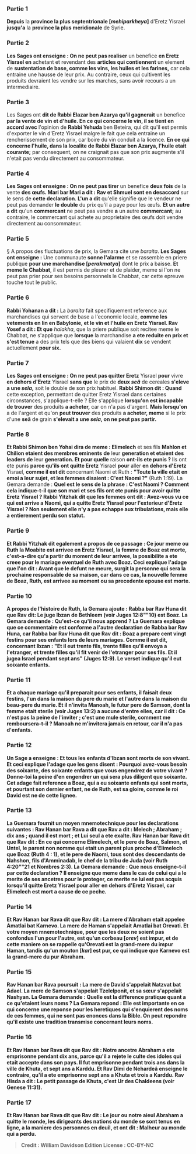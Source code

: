
### Partie 1
<b>Depuis</b> la <b>province la plus septentrionale [<i>mehiparkheya</i>]</b> d'Eretz Yisrael <b>jusqu'a</b> la <b>province la plus meridionale</b> de Syrie.

### Partie 2
<b>Les Sages ont enseigne : On ne peut pas realiser</b> un benefice <b>en Eretz Yisrael en</b> achetant et revendant des <b>articles qui contiennent</b> un element de <b>sustentation de base, comme les vins, les huiles et les farines,</b> car cela entraine une hausse de leur prix. Au contraire, ceux qui cultivent les produits devraient les vendre sur les marches, sans avoir recours a un intermediaire.

### Partie 3
Les Sages ont <b>dit de Rabbi Elazar ben Azarya qu'il gagnerait</b> un benefice <b>par la vente de <b>vin et d'huile</b>. En ce qui concerne le vin, il se tient en accord avec</b> l'opinion de <b>Rabbi Yehuda</b> ben Beteira, qui dit qu'il est permis d'exporter le vin d'Eretz Yisrael malgre le fait que cela entraine un rencherissement de son prix, car boire du vin conduit a la licence. <b>En ce qui concerne l'huile, dans la localite de Rabbi Elazar ben Azarya, l'huile etait courante;</b> par consequent, on ne craignait pas que son prix augmente s'il n'etait pas vendu directement au consommateur.

### Partie 4
<b>Les Sages ont enseigne : On ne peut pas tirer</b> un benefice <b>deux fois</b> de la vente <b>des œufs. Mari bar Mari a dit : Rav et Shmuel sont en desaccord</b> sur le sens de <b>cette declaration</b>. <b>L'un a dit</b> qu'elle signifie que le vendeur ne peut pas demander <b>le double</b> du prix qu'il a paye pour les œufs. <b>Et un autre a dit</b> qu'un <b>commercant</b> ne peut pas vendre <b>a</b> un autre <b>commercant;</b> au contraire, le commercant qui achete au proprietaire des œufs doit vendre directement au consommateur.

### Partie 5
§ A propos des fluctuations de prix, la Gemara cite une <i>baraita</i>. <b>Les Sages ont enseigne :</b> Une communaute <b>sonne l'alarme</b> et se rassemble en priere publique <b>pour une marchandise [<i>perakmatya</i>]</b> dont le prix a baisse. <b>Et meme le Chabbat</b>, il est permis de pleurer et de plaider, meme si l'on ne peut pas prier pour ses besoins personnels le Chabbat, car cette epreuve touche tout le public.

### Partie 6
<b>Rabbi Yohanan a dit :</b> La <i>baraita</i> fait specifiquement reference aux marchandises qui servent de base a l'economie locale, <b>comme les vetements en lin en Babylonie, et le vin et l'huile en Eretz Yisrael. Rav Yosef a dit : Et que</b> <i>halakha</i>, que la priere publique soit recitee meme le Chabbat, ne s'applique que <b>lorsque</b> la marchandise <b>a ete reduite en prix et s'est tenue</b> a des prix tels que des biens qui valaient <b>dix</b> se vendent actuellement <b>pour six.</b>

### Partie 7
<b>Les Sages ont enseigne : On ne peut pas quitter Eretz</b> Yisrael <b>pour</b> vivre <b>en dehors d'Eretz</b> Yisrael <b>sans que</b> le prix de <b>deux <i>seâ</i></b> de cereales <b>s'eleve a une <i>sela</i>,</b> soit le double de son prix habituel. <b>Rabbi Shimon dit : Quand</b> cette exception, permettant de quitter Eretz Yisrael dans certaines circonstances, s'applique-t-elle ? Elle s'applique <b>lorsqu'on est incapable de trouver</b> des produits <b>a acheter,</b> car on n'a pas d'argent. <b>Mais lorsqu'on</b> a de l'argent et qu'on <b>peut trouver</b> des produits <b>a acheter, meme</b> si le prix d'une <b>seâ</i></b> de grain <b>s'elevait a une <i>sela</i>, on ne peut pas partir.</b>

### Partie 8
<b>Et Rabbi Shimon ben Yohai dira de meme : Elimelech</b> et ses fils <b>Mahlon et Chilion etaient des membres eminents</b> <b>de</b> leur <b>generation et etaient des leaders de</b> leur <b>generation. Et pour quelle</b> raison <b>ont-ils ete punis ? </b> Ils ont ete punis <b>parce qu'ils ont quitte Eretz</b> Yisrael <b>pour</b> aller <b>en dehors d'Eretz</b> Yisrael, <b>comme il est dit</b> concernant Naomi et Ruth : <b>"Toute la ville etait en emoi a leur sujet, et les femmes disaient : C'est Naomi ?"</b> (Ruth 1:19). La Gemara demande : <b>Quel est le sens de la phrase : <b>C'est Naomi ?</b> Comment cela indique-t-il que son mari et ses fils ont ete punis pour avoir quitte Eretz Yisrael ? <b>Rabbi Yitzhak dit</b> que les femmes <b>ont dit : Avez-vous vu ce qui est arrive a Naomi, qui a quitte Eretz</b> Yisrael <b>pour l'exterieur d'Eretz</b> Yisrael ? Non seulement elle n'y a pas echappe aux tribulations, mais elle a entierement perdu son statut.

### Partie 9
<b>Et Rabbi Yitzhak</b> dit egalement <b>a propos de ce passage : <b>Ce</b> jour meme ou Ruth la Moabite est arrivee en Eretz Yisrael, la femme de Boaz est morte,</b> c'est-a-dire qu'a partir du moment de leur arrivee, la possibilite a ete creee pour le mariage eventuel de Ruth avec Boaz. <b>Ceci</b> explique l'adage <b>que l'on dit : Avant que le defunt ne meure, surgit la personne</b> qui sera la prochaine <b>responsable de sa maison,</b> car dans ce cas, la nouvelle femme de Boaz, Ruth, est arrivee au moment ou sa precedente epouse est morte.

### Partie 10
A propos de l'histoire de Ruth, la Gemara ajoute : <b>Rabba bar Rav Huna dit</b> que <b>Rav dit:</b> Le juge <b>Ibzan</b> de Bethleem (voir Juges 12:8""10) <b>est Boaz.</b> La Gemara demande : <b>Qu'est-ce qu'il nous apprend ?</b> La Guemara explique que ce commentaire est <b>conforme a l'autre</b> declaration <b>de Rabba bar Rav Huna, car Rabba bar Rav Huna dit</b> que <b>Rav dit : Boaz a prepare cent vingt festins pour ses enfants</b> lors de leurs mariages. <b>Comme il est dit,</b> concernant Ibzan : <b>"Et il eut trente fils, trente filles qu'il envoya a l'etranger, et trente filles qu'il fit venir de l'etranger pour ses fils. Et il jugea Israel pendant sept ans"</b> (Juges 12:9). Le verset indique qu'il eut soixante enfants.

### Partie 11
<b>Et a chaque mariage</b> qu'il preparait pour ses enfants, <b>il faisait deux festins, l'un dans la maison du pere</b> du marie <b>et l'autre dans la maison du beau-pere</b> du marie. <b>Et il n'invita Manoah,</b> le futur pere de Samson, dont la femme etait sterile (voir Juges 13:2) <b>a aucune d'entre elles,</b> car <b>il dit :</b> Ce n'est pas la peine de l'inviter ; c'est <b>une mule sterile, comment me remboursera-t-il ?</b> Manoah ne m'invitera jamais en retour, car il n'a pas d'enfants.

### Partie 12
Un Sage <b>a enseigne : Et tous</b> les enfants d'Ibzan <b>sont morts de son vivant. Et ceci</b> explique l'adage <b>que les gens disent : Pourquoi avez-vous</b> besoin des <b>soixante,</b> des <b>soixante</b> enfants <b>que vous engendrez de votre vivant ? Donne-toi la peine d'en engendrer un qui sera plus diligent que soixante.</b> Cet adage fait reference a Boaz, qui a eu soixante enfants qui sont morts, et pourtant son dernier enfant, ne de Ruth, est sa gloire, comme le roi David est ne de cette lignee.

### Partie 13
La Guemara fournit <b>un moyen mnemotechnique</b> pour les declarations suivantes : Rav Hanan bar Rava a dit que Rav a dit : <b>Melech ; Abraham ; dix ans ; quand il est mort ; et Lui seul a ete exalte. Rav Hanan bar Rava dit</b> que <b>Rav dit :</b> En ce qui concerne <b>Elimelech, et</b> le pere de Boaz, <b>Salmon, et Untel,</b> le parent non nomme qui etait un parent plus proche d'Elimelech que Boaz (Ruth 4 : 1), <b>et le pere de Naomi, tous sont des descendants de Nahshon, fils d'Amminadab,</b> le chef de la tribu de Juda (voir Ruth 4:20""21 et Nombres 2:3). La Gemara demande : <b>Que nous enseigne-t-il</b> par cette declaration ? Il enseigne <b>que meme</b> dans le cas de <b>celui qui a le merite de ses ancetres</b> pour le proteger, ce merite <b>ne lui est pas acquis lorsqu'il quitte Eretz</b> Yisrael <b>pour</b> aller <b>en dehors d'Eretz</b> Yisrael, car Elimelech est mort a cause de ce peche.

### Partie 14
<b>Et Rav Hanan bar Rava dit</b> que <b>Rav dit : La mere d'Abraham</b> etait appelee <b>Amatlai bat Karnevo. La mere de Haman</b> s'appelait <b>Amatlai bat Orevati. Et votre moyen mnemotechnique,</b> pour que les deux ne soient pas confondus l'un pour l'autre, est qu'un corbeau [<i>orev</i>] est <b>impur,</b> et de cette maniere on se rappelle qu'Orevati est la grand-mere du <b>impur</b> Haman, tandis qu'un mouton [<i>kar</i>] est <b>pur,</b> ce qui indique que Karnevo est la grand-mere du <b>pur</b> Abraham.

### Partie 15
Rav Hanan bar Rava poursuit : <b>La mere de David s'appelait Natzvat bat Adael. La mere de Samson</b> s'appelait <b>Tzelelponit, et sa sœur</b> s'appelait <b>Nashyan.</b> La Gemara demande : <b>Quelle est la</b> <b>difference pratique</b> quant a ce qu'etaient leurs noms ? La Gemara repond : Elle est importante en ce qui concerne <b>une reponse pour les heretiques</b> qui s'enquierent des noms de ces femmes, qui ne sont pas enonces dans la Bible. On peut repondre qu'il existe une tradition transmise concernant leurs noms.

### Partie 16
<b>Et Rav Hanan bar Rava dit</b> que <b>Rav dit : Notre ancetre Abraham a ete emprisonne</b> pendant <b>dix ans,</b> parce qu'il a rejete le culte des idoles qui etait accepte dans son pays. Il fut emprisonne pendant <b>trois</b> ans <b>dans</b> la ville de <b>Khuta, et sept</b> ans <b>a Karddu. Et Rav Dimi de Nehardeâ enseigne le contraire,</b> qu'il a ete emprisonne sept ans a Khuta et trois a Karddu. <b>Rav Hisda a dit : Le petit passage de Khuta, c'est Ur des Chaldeens</b> (voir Genese 11:31).

### Partie 17
<b>Et Rav Hanan bar Rava dit</b> que <b>Rav dit :</b> Le <b>jour ou notre aieul Abraham a quitte le monde, les dirigeants des nations du monde se sont tenus en ligne,</b> a la maniere des personnes en deuil, <b>et ont dit : Malheur au monde qui a perdu</b>.

>Credit : William Davidson Edition
>License : CC-BY-NC